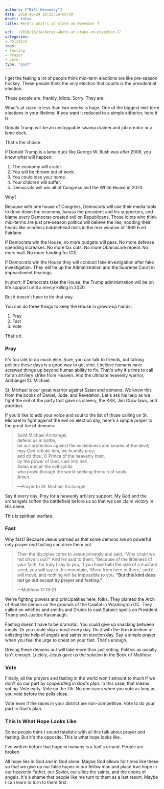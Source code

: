 ```yaml
---
authors: ["Bill Hennessy"]
date: 2018-10-24 10:55:58+00:00
draft: false
title: Here's what's at stake on November 7

url:  /2018/10/24/heres-whats-at-stake-on-november-7/
categories:
- Politics
tags:
- Fasting
- Prayer
- vote
type: "post"
---
```





I get the feeling a lot of people think mid-term elections are like pre-season hockey. These people think the only election that counts is the presidential election.







These people are, frankly, idiots. Sorry. They are.







What's at stake in less than two weeks is huge. One of the biggest mid-term elections in your lifetime. If you want it reduced to a simple either/or, here it is.







Donald Trump will be an unstoppable swamp drainer and job creator or a lame duck.







That's the choice.







If Donald Trump is a lame duck like George W. Bush was after 2006, you know what will happen:





  1. The economy will crater.  
  2. You will be thrown out of work.  
  3. You could lose your home.   
  4. Your children will suffer.   
  5. Democrats will win all of Congress and the White House in 2020.





Why?







Because with one house of Congress, Democrats will use their media tools to drive down the economy, harass the president and his supporters, and blame every Democrat-created evil on Republicans. Those idiots who think mid-terms are just pre-season politics will believe the lies, nodding their heads like mindless bobblehead dolls in the rear window of 1969 Ford Fairlane.







If Democrats win the House, no more budgets will pass. No more defense spending increases. No more tax cuts. No more Obamacare repeal. No more wall. No more funding for ICE.







If Democrats win the House they will conduct fake investigation after fake investigation. They will tie up the Administration and the Supreme Court in impeachment hearings.







In short, if Democrats take the House, the Trump administration will be on life support until a mercy killing in 2020.







But it doesn't have to be that way.







You can do three things to keep the House in grown-up hands:





  1. Pray  
  2. Fast  
  3. Vote





That's it.







### Pray







It's too late to do much else. Sure, you can talk to friends, but talking politics these days is a good way to get shot. I believe humans have screwed things up beyond human ability to fix. That's why it's time to call for an artillery strike from Heaven. And the ultimate heavenly warrior, Archangel St. Michael.







St. Michael is our great warrior against Satan and demons. We know this from the books of Daniel, Jude, and Revelation. Let's ask his help as we fight the evil of the party that gave us slavery, the KKK, Jim Crow laws, and abortion.







If you'd like to add your voice and soul to the list of those calling on St. Michael to fight against the evil on election day, here's a simple prayer to the great foe of demons:







> Saint Michael Archangel,  
defend us in battle,  
be our protection against the wickedness and snares of the devil;  
may God rebuke him, we humbly pray;  
and do thou, O Prince of the heavenly host,  
by the power of God, cast into hell  
Satan and all the evil spirits  
who prowl through the world seeking the ruin of souls.  
Amen.
> 
> —Prayer to St. Michael Archangel







Say it every day. Pray for a heavenly artillery support. My God and the archangels soften the battlefield before us so that we can claim victory in His name.







This is spiritual warfare.







### Fast







Why fast? Because Jesus warned us that some demons are so powerful only prayer *and* fasting can drive them out.







> Then the disciples came to Jesus privately and said, “Why could we not drive it out?” And He said to them, “Because of the littleness of your faith; for truly I say to you, if you have faith the size of a mustard seed, you will say to this mountain, ‘Move from here to there,’ and it will move; and nothing will be impossible to you. **“But this kind does not go out except by prayer and fasting.”**
> 
> —Matthew 17:19-21







We're fighting powers and principalities here, folks. They planted the Arch of Baal the demon on the grounds of the Capitol in Washington DC. They called on witches and smiths and Druids to cast Satanic spells on President Trump and Justice Kavanaugh.







Fasting doesn't have to be dramatic. You could give up snacking between meals. Or you could skip a meal every day. Do it with the firm intention of enlisting the help of angels and saints on election day. Say a simple prayer when you feel the urge to cheat on your fast. That's enough. 







Driving these demons out will take more than just voting. Politics as usually isn't enough. Luckily, Jesus gave us the solution in the Book of Matthew.







### Vote







Finally, all the prayers and fasting in the world won't amount to much if we don't do our part by *cooperating in God's plan*. In this case, that means voting. Vote early. Vote on the 7th. No one cares when you vote as long as you vote before the polls close.







Vote even if the races in your district are non-competitive. Vote to do your part in God's plan.







### This Is What Hope Looks Like







Some people think I sound fatalistic with all this talk about prayer and fasting. But it's the opposite. This is what hope looks like.







I've written before that hope in humans is a fool's errand. People are broken.







All hope lies in God and in God alone. Maybe God allows for times like these so that we give up our false hopes in our fellow man and place true hope in our heavenly Father, our Savior, our allies the saints, and the choirs of angels. It's a shame that people like me turn to them as a last resort. Maybe I can learn to turn to them first.









